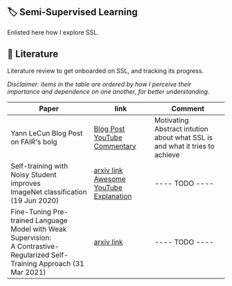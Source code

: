 
🏷️ Semi-Supervised Learning
-------------
Enlisted here how I explore SSL.

📰 Literature
-------------
Literature review to get onboarded on SSL, and tracking its progress.

 *Disclaimer: items in the table are ordered by how I perceive their importance and dependence on one another, for better understanding.*

| <div>  Paper </div> 	| link 	| Comment 	|
|-------	|------	|---------	|
|Yann LeCun Blog Post on FAIR's bolg| [Blog Post](https://ai.facebook.com/blog/self-supervised-learning-the-dark-matter-of-intelligence)<br/> [YouTube Commentary](https://www.youtube.com/watch?v=Ag1bw8MfHGQ&t=389s)	|	Motivating <br/> Abstract intution about what SSL is and what it tries to achieve |
|Self-training with Noisy Student improves <br/> ImageNet classification (19 Jun 2020) | [arxiv link](https://arxiv.org/pdf/1911.04252.pdf)<br/> [Awesome YouTube Explanation](https://www.youtube.com/watch?v=q7PjrmGNx5A&t=1499s)| ---- TODO ---- |
|Fine-Tuning Pre-trained Language Model with Weak Supervision:<br/> A Contrastive-Regularized Self-Training Approach (31 Mar 2021)| [arxiv link](https://arxiv.org/pdf/2010.07835.pdf) | ---- TODO ---- |




